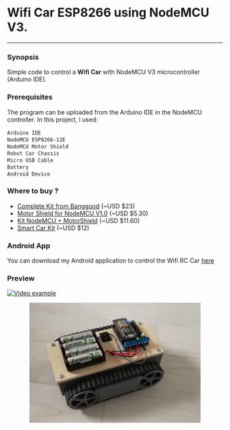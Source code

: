 # Wifi Car ESP8266 using NodeMCU V3.
___
### Synopsis

Simple code to control a **Wifi Car** with NodeMCU V3 microcontroller (Arduino IDE).

### Prerequisites

The program can be uploaded from the Arduino IDE in the NodeMCU controller. In this project, I used:

```
Arduino IDE
NodeMCU ESP8266-12E
NodeMCU Motor Shield
Robot Car Chassis
Micro USB Cable
Battery
Android Device
```


### Where to buy ?

* [Complete Kit from Banggood](https://www.banggood.com/Geekcreit-Doit-2WD-L293D-WIFI-RC-Smart-Car-With-NodeMCU-Shield-For-ESP-12E-Based-On-ESP8266-p-995166.html?p=6R31122484684201508S&utm_content=zhangruihua&utm_campaign=esp&cur_warehouse=CN) (~USD $23)
* [Motor Shield for NodeMCU V1.0](https://www.banggood.com/ESP8266-WiFi-Motor-Drive-Expansion-Board-For-NodeMCU-ESP-12E-p-991603.html?p=6R31122484684201508S&utm_content=zhangruihua&utm_campaign=esp) (~USD $5.30)
* [Kit NodeMCU + MotorShield](https://www.banggood.com/NodeMcu-Lua-ESP8266-ESP-12E-and-WiFi-Motor-Drive-Expansion-Board-p-995417.html?p=6R31122484684201508S&utm_content=zhangruihua&utm_campaign=esp) (~USD $11.60)
* [Smart Car Kit](https://www.banggood.com/Smart-Robot-Car-Chassis-Kit-Speed-Encoder-Battery-Box-For-Arduino-p-981975.html?p=6R31122484684201508S&utm_content=zhangruihua&utm_campaign=esp) (~USD $12)


### Android App

You can download my Android application to control the Wifi RC Car [here](https://play.google.com/store/apps/details?id=com.lacour.vincent.wificaresp8266&hl=fr)


### Preview
[![Video example](https://img.youtube.com/vi/E-RyAsFMnTI/0.jpg)](https://www.youtube.com/watch?v=E-RyAsFMnTI)

<p align="center">
<img src="Image/Wifi_Car_Image.png" width="400" height="280" >
</p>
